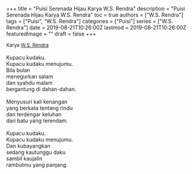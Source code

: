 +++
title = "Puisi Serenada Hijau Karya W.S. Rendra"
description = "Puisi Serenada Hijau Karya W.S. Rendra"
toc = true
authors = ["W.S. Rendra"]
tags = ["Puisi", "W.S. Rendra"]
categories = ["Puisi"]
series = ["W.S. Rendra"]
date = 2019-08-21T10:26:00Z
lastmod = 2019-08-21T10:26:00Z
featuredImage = ""
draft = false
+++

<div style="text-align: justify;">
<div style="font-size: small;">Karya <a href="/authors/w.s.-rendra/" target="_blank">W.S. Rendra</a></div><br />
Kupacu kudaku.<br />Kupacu kudaku menujumu.<br />Bila bulan<br />menegurkan salam<br />dan syahdu malam<br />bergantung di dahan-dahan.<br /><br />Menyusuri kali kenangan<br />yang berkata tentang rindu<br />dan terdengar keluhan<br />dari batu yang terendam.<br /><br />Kupacu kudaku.<br />Kupacu kudaku menujumu.<br />Dan kubayangkan<br />sedang kautunggu daku<br />sambil kaujalin<br />rambutmu yang panjang.</div>
